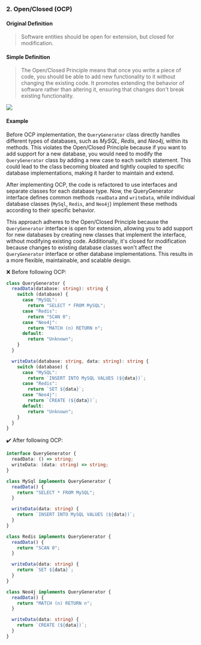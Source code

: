 ### 2. Open/Closed (OCP)

#### Original Definition

> Software entities should be open for extension, but closed for modification.

#### Simple Definition

> The Open/Closed Principle means that once you write a piece of code, you should be able to add new functionality to it without changing the existing code. It promotes extending the behavior of software rather than altering it, ensuring that changes don't break existing functionality.

<img src="https://user-images.githubusercontent.com/37804060/153056325-679b94dc-ea4f-4315-a682-93057845f9d5.jpg"/>

#### Example

Before OCP implementation, the `QueryGenerator` class directly handles different types of databases, such as _MySQL_, _Redis_, and _Neo4j_, within its methods. This violates the Open/Closed Principle because if you want to add support for a new database, you would need to modify the `QueryGenerator` class by adding a new case to each switch statement. This could lead to the class becoming bloated and tightly coupled to specific database implementations, making it harder to maintain and extend.

After implementing OCP, the code is refactored to use interfaces and separate classes for each database type. Now, the QueryGenerator interface defines common methods `readData` and `writeData`, while individual database classes (`MySql`, `Redis`, and `Neo4j`) implement these methods according to their specific behavior.

This approach adheres to the Open/Closed Principle because the `QueryGenerator` interface is open for extension, allowing you to add support for new databases by creating new classes that implement the interface, without modifying existing code. Additionally, it's closed for modification because changes to existing database classes won't affect the `QueryGenerator` interface or other database implementations. This results in a more flexible, maintainable, and scalable design.

:x: Before following OCP:

```typescript
class QueryGenerator {
  readData(database: string): string {
    switch (database) {
      case "MySQL":
        return "SELECT * FROM MySQL";
      case "Redis":
        return "SCAN 0";
      case "Neo4j":
        return "MATCH (n) RETURN n";
      default:
        return "Unknown";
    }
  }

  writeData(database: string, data: string): string {
    switch (database) {
      case "MySQL":
        return `INSERT INTO MySQL VALUES (${data})`;
      case "Redis":
        return `SET ${data}`;
      case "Neo4j":
        return `CREATE (${data})`;
      default:
        return "Unknown";
    }
  }
}
```

:heavy_check_mark: After following OCP:

```typescript
interface QueryGenerator {
  readData: () => string;
  writeData: (data: string) => string;
}

class MySql implements QueryGenerator {
  readData() {
    return "SELECT * FROM MySQL";
  }

  writeData(data: string) {
    return `INSERT INTO MySQL VALUES (${data})`;
  }
}

class Redis implements QueryGenerator {
  readData() {
    return "SCAN 0";
  }

  writeData(data: string) {
    return `SET ${data}`;
  }
}

class Neo4j implements QueryGenerator {
  readData() {
    return "MATCH (n) RETURN n";
  }

  writeData(data: string) {
    return `CREATE (${data})`;
  }
}
```
